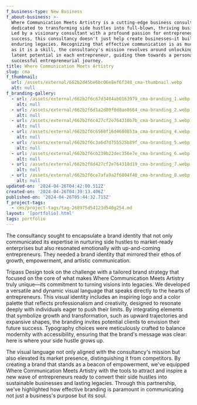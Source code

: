 ```yaml
---
f_business-type: New Business
f_about-business: >-
  Where Communication Meets Artistry is a cutting-edge business consultancy
  dedicated to transforming side hustles into full-blown, thriving businesses.
  Led by a visionary consultant with a profound passion for entrepreneurial
  success, this consultancy doesn't just help create businesses—it builds
  enduring legacies. Recognizing that effective communication is as much an art
  as it is a skill, the consultancy's mission revolves around unlocking the
  latent potential in each entrepreneur, guiding them towards a personalized and
  successful entrepreneurial journey.
title: Where Communication Meets Artistry
slug: cma
f_thumbnail:
  url: /assets/external/662b2d45be6bc06e8ef6f348_cma-thumbnail.webp
  alt: null
f_branding-gallery:
  - url: /assets/external/662b2f6c67d3404ab0163979_cma-branding_1.webp
    alt: null
  - url: /assets/external/662b2f6d1a2d80f0d8ae8664_cma-branding_2.webp
    alt: null
  - url: /assets/external/662b2f6c427cf2e764310b7b_cma-branding_3.webp
    alt: null
  - url: /assets/external/662b2f6c6560f16d4680853a_cma-branding_4.webp
    alt: null
  - url: /assets/external/662b2f6c3a6d7d755525b89f_cma-branding_5.webp
    alt: null
  - url: /assets/external/662b2f6cb239b22dec356e7e_cma-branding_6.webp
    alt: null
  - url: /assets/external/662b2f6d427cf2e764310d19_cma-branding_7.webp
    alt: null
  - url: /assets/external/662b2f6ce7afa9a2f6804f48_cma-branding_8.webp
    alt: null
updated-on: '2024-04-26T04:42:00.512Z'
created-on: '2024-04-26T04:39:13.406Z'
published-on: '2024-04-26T05:44:32.715Z'
f_project-tags:
  - cms/project-tags/tag-268975d54123d548g254.md
layout: '[portfolio].html'
tags: portfolio
---
```


The consultancy sought to encapsulate a brand identity that not only communicated its expertise in nurturing side hustles to market-ready enterprises but also resonated emotionally with up-and-coming entrepreneurs. They needed a brand identity that mirrored their ethos of growth, empowerment, and artistic communication.

Tripass Design took on the challenge with a tailored brand strategy that focused on the core of what makes Where Communication Meets Artistry truly unique—its commitment to turning visions into legacies. We developed a versatile and dynamic visual language that speaks directly to the hearts of entrepreneurs. This visual identity includes an inspiring logo and a color palette that reflects professionalism and creativity, designed to resonate deeply with individuals eager to push their limits. By integrating elements that symbolize growth and transformation, such as upward trajectories and expansive shapes, the branding invites potential clients to envision their future success. Typography choices were meticulously crafted to balance modernity with accessibility, ensuring that the brand's message was clear: here is where your side hustle grows up.

The visual language not only aligned with the consultancy's mission but also elevated its market presence, distinguishing it from competitors. By creating a brand that stands as a beacon of empowerment, we've equipped Where Communication Meets Artistry with the tools to attract and inspire a new wave of entrepreneurs ready to convert their side hustles into sustainable businesses and lasting legacies. Through this partnership, we've highlighted how effective branding is paramount in communicating not just a business's purpose but its soul.

‍
